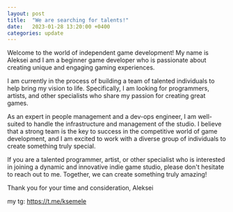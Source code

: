 ```yaml
---
layout: post
title:  "We are searching for talents!"
date:   2023-01-28 13:20:00 +0400
categories: update
---
```

Welcome to the world of independent game development! My name is Aleksei and I am a beginner game developer who is passionate about creating unique and engaging gaming experiences.

I am currently in the process of building a team of talented individuals to help bring my vision to life. Specifically, I am looking for programmers, artists, and other specialists who share my passion for creating great games.

As an expert in people management and a dev-ops engineer, I am well-suited to handle the infrastructure and management of the studio. I believe that a strong team is the key to success in the competitive world of game development, and I am excited to work with a diverse group of individuals to create something truly special.

If you are a talented programmer, artist, or other specialist who is interested in joining a dynamic and innovative indie game studio, please don't hesitate to reach out to me. Together, we can create something truly amazing!

Thank you for your time and consideration,
Aleksei

my tg: https://t.me/ksemele